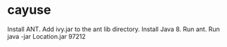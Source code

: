 # cayuse

Install ANT.
Add ivy.jar to the ant lib directory.
Install Java 8.
Run ant.
Run java -jar Location.jar 97212
